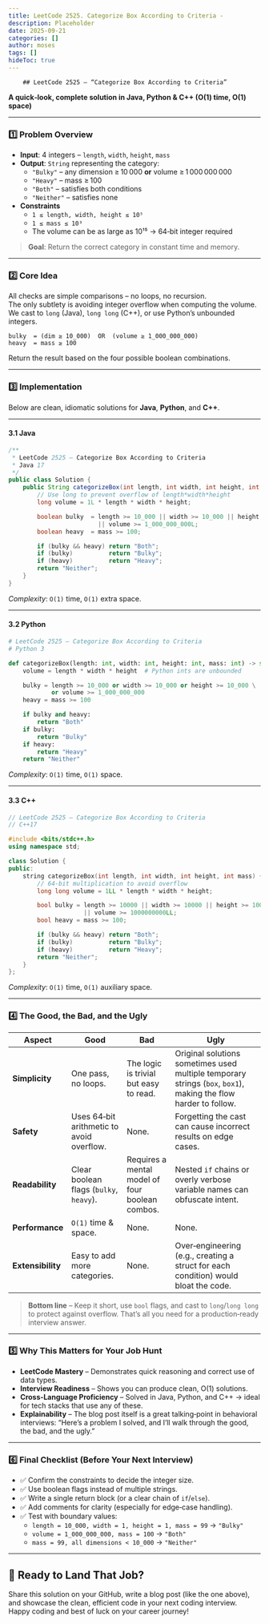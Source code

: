 ```yaml
---
title: LeetCode 2525. Categorize Box According to Criteria - 
description: Placeholder
date: 2025-09-21
categories: []
author: moses
tags: []
hideToc: true
---
```

        ## LeetCode 2525 – “Categorize Box According to Criteria”  
**A quick‑look, complete solution in Java, Python & C++ (O(1) time, O(1) space)**  

---

### 1️⃣ Problem Overview  

- **Input**: 4 integers – `length`, `width`, `height`, `mass`  
- **Output**: `String` representing the category:  
  - `"Bulky"` – any dimension ≥ 10 000 **or** volume ≥ 1 000 000 000  
  - `"Heavy"` – mass ≥ 100  
  - `"Both"` – satisfies both conditions  
  - `"Neither"` – satisfies none  
- **Constraints**  
  - `1 ≤ length, width, height ≤ 10⁵`  
  - `1 ≤ mass ≤ 10³`  
  - The volume can be as large as 10¹⁵ → 64‑bit integer required  

> **Goal**: Return the correct category in constant time and memory.

---

### 2️⃣ Core Idea  

All checks are simple comparisons – no loops, no recursion.  
The only subtlety is avoiding integer overflow when computing the volume.  
We cast to `long` (Java), `long long` (C++), or use Python’s unbounded integers.  

```text
bulky  = (dim ≥ 10_000)  OR  (volume ≥ 1_000_000_000)
heavy  = mass ≥ 100
```

Return the result based on the four possible boolean combinations.

---

### 3️⃣ Implementation

Below are clean, idiomatic solutions for **Java**, **Python**, and **C++**.

---

#### 3.1 Java

```java
/**
 * LeetCode 2525 – Categorize Box According to Criteria
 * Java 17
 */
public class Solution {
    public String categorizeBox(int length, int width, int height, int mass) {
        // Use long to prevent overflow of length*width*height
        long volume = 1L * length * width * height;

        boolean bulky  = length >= 10_000 || width >= 10_000 || height >= 10_000
                         || volume >= 1_000_000_000L;
        boolean heavy  = mass >= 100;

        if (bulky && heavy) return "Both";
        if (bulky)          return "Bulky";
        if (heavy)          return "Heavy";
        return "Neither";
    }
}
```

*Complexity*: `O(1)` time, `O(1)` extra space.

---

#### 3.2 Python

```python
# LeetCode 2525 – Categorize Box According to Criteria
# Python 3

def categorizeBox(length: int, width: int, height: int, mass: int) -> str:
    volume = length * width * height  # Python ints are unbounded

    bulky = length >= 10_000 or width >= 10_000 or height >= 10_000 \
            or volume >= 1_000_000_000
    heavy = mass >= 100

    if bulky and heavy:
        return "Both"
    if bulky:
        return "Bulky"
    if heavy:
        return "Heavy"
    return "Neither"
```

*Complexity*: `O(1)` time, `O(1)` space.

---

#### 3.3 C++

```cpp
// LeetCode 2525 – Categorize Box According to Criteria
// C++17

#include <bits/stdc++.h>
using namespace std;

class Solution {
public:
    string categorizeBox(int length, int width, int height, int mass) {
        // 64‑bit multiplication to avoid overflow
        long long volume = 1LL * length * width * height;

        bool bulky = length >= 10000 || width >= 10000 || height >= 10000
                     || volume >= 1000000000LL;
        bool heavy = mass >= 100;

        if (bulky && heavy) return "Both";
        if (bulky)          return "Bulky";
        if (heavy)          return "Heavy";
        return "Neither";
    }
};
```

*Complexity*: `O(1)` time, `O(1)` auxiliary space.

---

### 4️⃣ The Good, the Bad, and the Ugly  

| Aspect | Good | Bad | Ugly |
|--------|------|-----|------|
| **Simplicity** | One pass, no loops. | The logic is trivial but easy to read. | Original solutions sometimes used multiple temporary strings (`box`, `box1`), making the flow harder to follow. |
| **Safety** | Uses 64‑bit arithmetic to avoid overflow. | None. | Forgetting the cast can cause incorrect results on edge cases. |
| **Readability** | Clear boolean flags (`bulky`, `heavy`). | Requires a mental model of four boolean combos. | Nested `if` chains or overly verbose variable names can obfuscate intent. |
| **Performance** | `O(1)` time & space. | None. | None. |
| **Extensibility** | Easy to add more categories. | None. | Over‑engineering (e.g., creating a struct for each condition) would bloat the code. |

> **Bottom line** – Keep it short, use `bool` flags, and cast to `long`/`long long` to protect against overflow. That’s all you need for a production‑ready interview answer.

---

### 5️⃣ Why This Matters for Your Job Hunt  

- **LeetCode Mastery** – Demonstrates quick reasoning and correct use of data types.  
- **Interview Readiness** – Shows you can produce clean, O(1) solutions.  
- **Cross‑Language Proficiency** – Solved in Java, Python, and C++ → ideal for tech stacks that use any of these.  
- **Explainability** – The blog post itself is a great talking‑point in behavioral interviews: “Here’s a problem I solved, and I’ll walk through the good, the bad, and the ugly.”

---

### 6️⃣ Final Checklist (Before Your Next Interview)

- ✅ Confirm the constraints to decide the integer size.  
- ✅ Use boolean flags instead of multiple strings.  
- ✅ Write a single return block (or a clear chain of `if`/`else`).  
- ✅ Add comments for clarity (especially for edge‑case handling).  
- ✅ Test with boundary values:  
  - `length = 10_000, width = 1, height = 1, mass = 99` → `"Bulky"`  
  - `volume = 1_000_000_000, mass = 100` → `"Both"`  
  - `mass = 99, all dimensions < 10_000` → `"Neither"`  

---

## 🚀 Ready to Land That Job?

Share this solution on your GitHub, write a blog post (like the one above), and showcase the clean, efficient code in your next coding interview.  
Happy coding and best of luck on your career journey!